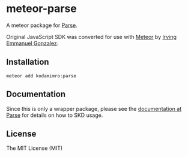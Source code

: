 # meteor-parse

A meteor package for [Parse](https://www.parse.com).

Original JavaScript SDK was converted for use with [Meteor](http://meteor.com) by [Irving Emmanuel Gonzalez](http://github.com/kodamirmo).

## Installation

    meteor add kodamimro:parse

## Documentation

Since this is only a wrapper package, please see the [documentation at Parse](https://www.parse.com/docs/js_guide) for details on how to SKD usage.

## License

The MIT License (MIT)